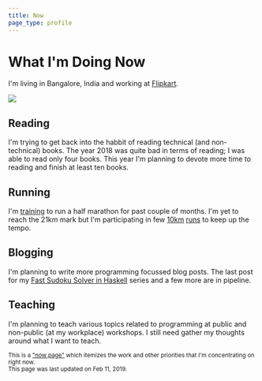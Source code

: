 ```yaml
---
title: Now
page_type: profile
---
```

# What I'm Doing Now

I'm living in Bangalore, India and working at [Flipkart].

![](/photos/images/f75f98d9ca79b0fa89eabe45eb47494d.jpg)

## Reading

I'm trying to get back into the habbit of reading technical (and non-technical) books. The year 2018 was quite bad in terms of reading; I was able to read only four books. This year I'm planning to devote more time to reading and finish at least ten books.

## Running

I'm [training] to run a half marathon for past couple of months. I'm yet to reach the 21km mark but I'm participating in few [10km][1] [runs][2] to keep up the tempo.

## Blogging

I'm planning to write more programming focussed blog posts. The last post for my [Fast Sudoku Solver in Haskell] series and a few more are in pipeline.

## Teaching

I'm planning to teach various topics related to programming at public and non-public (at my workplace) workshops. I still need gather my thoughts around what I want to teach.

<small>This is a ["now page"] which itemizes the work and other priorities that I'm concentrating on right now.<br>This page was last updated on Feb 11, 2019.</small>

[Flipkart]: https://en.wikipedia.org/wiki/Flipkart
[training]: /activities/
[Fast Sudoku Solver in Haskell]: /posts/fast-sudoku-solver-in-haskell-1/
["now page"]: https://nownownow.com/about

[1]: http://run.bhumi.ngo/bengaluru/
[2]: http://midnightmarathon.in/
